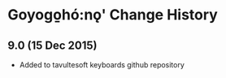 Goyogo̱hó:nǫ' Change History
============================

9.0 (15 Dec 2015)
-----------------

* Added to tavultesoft keyboards github repository
